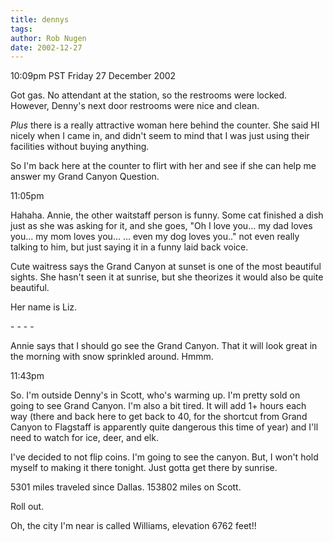 ```yaml
---
title: dennys
tags: 
author: Rob Nugen
date: 2002-12-27
---
```


<p class=date>10:09pm PST Friday 27 December 2002</p>

<p>Got gas.  No attendant at the station, so the restrooms were
locked.  However, Denny's next door restrooms were nice and clean.</p>

<p><em>Plus</em> there is a really attractive woman here behind the
counter.  She said HI nicely when I came in, and didn't seem to mind
that I was just using their facilities without buying anything.</p>

<p>So I'm back here at the counter to flirt with her and see if she
can help me answer my Grand Canyon Question.</p>

<p class=date>11:05pm</p>

<p>Hahaha.  Annie, the other waitstaff person is funny.  Some cat
finished a dish just as she was asking for it, and she goes, "Oh I
love you... my dad loves you... my mom loves you... ... even my dog
loves you.." not even really talking to him, but just saying it in a
funny laid back voice.</p>

<p>Cute waitress says the Grand Canyon at sunset is one of the most
beautiful sights.  She hasn't seen it at sunrise, but she theorizes it
would also be quite beautiful.</p>

<p>Her name is Liz.</p>

<p>- - - -</p>

<p>Annie says that I should go see the Grand Canyon.  That it will
look great in the morning with snow sprinkled around.  Hmmm.</p>

<p class=date>11:43pm</p>

<p>So.  I'm outside Denny's in Scott, who's warming up.  I'm pretty
sold on going to see Grand Canyon.  I'm also a bit tired.  It will add
1+ hours each way (there and back here to get back to 40, for the
shortcut from Grand Canyon to Flagstaff is apparently quite dangerous
this time of year) and I'll need to watch for ice, deer, and elk.</p>

<p>I've decided to not flip coins.  I'm going to see the canyon.  But,
I won't hold myself to making it there tonight.  Just gotta get there
by sunrise.</p>

<p>5301 miles traveled since Dallas.  153802 miles on Scott.</p>

<p>Roll out.</p>

<p>Oh, the city I'm near is called Williams, elevation 6762 feet!!</p>
